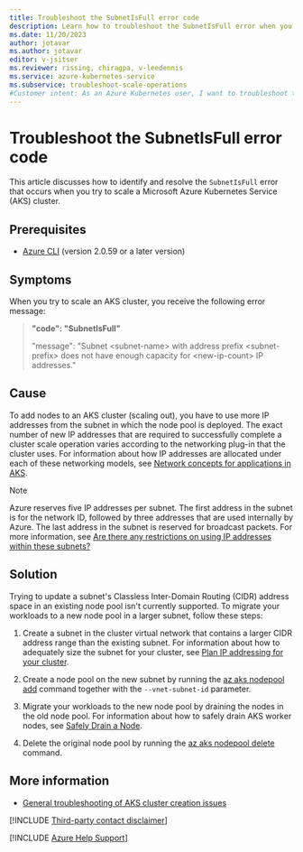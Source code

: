 ```yaml
---
title: Troubleshoot the SubnetIsFull error code
description: Learn how to troubleshoot the SubnetIsFull error when you try to scale an Azure Kubernetes Service (AKS) cluster.
ms.date: 11/20/2023
author: jotavar
ms.author: jotavar
editor: v-jsitser
ms.reviewer: rissing, chiragpa, v-leedennis
ms.service: azure-kubernetes-service
ms.subservice: troubleshoot-scale-operations
#Customer intent: As an Azure Kubernetes user, I want to troubleshoot the SubnetIsFull error code so that I can successfully scale an Azure Kubernetes Service (AKS) cluster.
---
```

# Troubleshoot the SubnetIsFull error code

This article discusses how to identify and resolve the `SubnetIsFull` error that occurs when you try to scale a Microsoft Azure Kubernetes Service (AKS) cluster.

## Prerequisites

- [Azure CLI](/cli/azure/install-azure-cli) (version 2.0.59 or a later version)

## Symptoms

When you try to scale an AKS cluster, you receive the following error message:

> **"code": "SubnetIsFull"**
>
> "message": "Subnet \<subnet-name> with address prefix \<subnet-prefix> does not have enough capacity for \<new-ip-count> IP addresses."

## Cause

To add nodes to an AKS cluster (scaling out), you have to use more IP addresses from the subnet in which the node pool is deployed. The exact number of new IP addresses that are required to successfully complete a cluster scale operation varies according to the networking plug-in that the cluster uses. For information about how IP addresses are allocated under each of these networking models, see [Network concepts for applications in AKS](/azure/aks/concepts-network).

> [!NOTE]
> Azure reserves five IP addresses per subnet. The first address in the subnet is for the network ID, followed by three addresses that are used internally by Azure. The last address in the subnet is reserved for broadcast packets. For more information, see [Are there any restrictions on using IP addresses within these subnets?](/azure/virtual-network/virtual-networks-faq#are-there-any-restrictions-on-using-ip-addresses-within-these-subnets)

## Solution

Trying to update a subnet's Classless Inter-Domain Routing (CIDR) address space in an existing node pool isn't currently supported. To migrate your workloads to a new node pool in a larger subnet, follow these steps:

1. Create a subnet in the cluster virtual network that contains a larger CIDR address range than the existing subnet. For information about how to adequately size the subnet for your cluster, see [Plan IP addressing for your cluster](/azure/aks/azure-cni-overview#plan-ip-addressing-for-your-cluster).

2. Create a node pool on the new subnet by running the [az aks nodepool add](/cli/azure/aks/nodepool#az-aks-nodepool-add) command together with the `--vnet-subnet-id` parameter.

3. Migrate your workloads to the new node pool by draining the nodes in the old node pool. For information about how to safely drain AKS worker nodes, see [Safely Drain a Node](https://kubernetes.io/docs/tasks/administer-cluster/safely-drain-node).

4. Delete the original node pool by running the [az aks nodepool delete](/cli/azure/aks/nodepool#az-aks-nodepool-delete) command.

## More information

- [General troubleshooting of AKS cluster creation issues](troubleshoot-aks-cluster-creation-issues.md)

[!INCLUDE [Third-party contact disclaimer](../../includes/third-party-contact-disclaimer.md)]

[!INCLUDE [Azure Help Support](../../includes/azure-help-support.md)]
